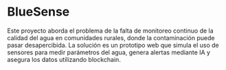 # BlueSense
Este proyecto aborda el problema de la falta de monitoreo continuo de la calidad del agua en comunidades rurales, donde la contaminación puede pasar desapercibida. La solución es un prototipo web que simula el uso de sensores para medir parámetros del agua, genera alertas mediante IA y asegura los datos utilizando blockchain.
